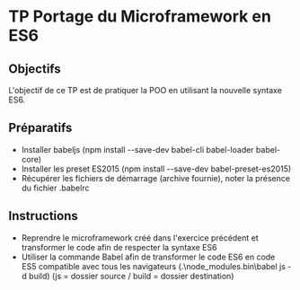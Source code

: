 # TP Portage du Microframework en ES6

## Objectifs

L'objectif de ce TP est de pratiquer la POO en utilisant la nouvelle syntaxe ES6.

## Préparatifs

- Installer babeljs (npm install --save-dev babel-cli babel-loader babel-core)
- Installer les preset ES2015 (npm install --save-dev babel-preset-es2015)
- Récupérer les fichiers de démarrage (archive fournie), noter la présence du fichier .babelrc

## Instructions

- Reprendre le microframework créé dans l'exercice précédent et transformer le code afin de respecter la syntaxe ES6
- Utiliser la commande Babel afin de transformer le code ES6 en code ES5 compatible avec tous les navigateurs (.\node_modules\.bin\babel js -d build) (js = dossier source / build = dossier destination)

